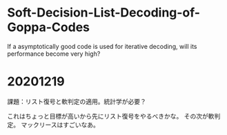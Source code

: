 # Soft-Decision-List-Decoding-of-Goppa-Codes

If a asymptotically good code is used for iterative decoding, will its performance become very high?

# 20201219

課題：リスト復号と軟判定の適用。統計学が必要？

これはちょっと目標が高いから先にリスト復号をやるべきかな。
その次が軟判定。
マックリースはすごいなあ。
